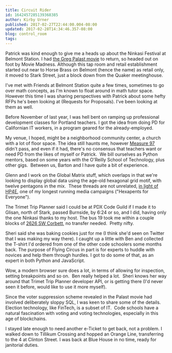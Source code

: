 ```yaml
---
title: Circuit Rider
id: 1642457285139368385
author: Kirby Urner
published: 2017-02-27T22:44:00.004-08:00
updated: 2017-02-28T14:34:46.357-08:00
blog: control_room
tags: 
---
```


[](https://www.flickr.com/photos/kirbyurner/32794326970/in/dateposted-public/)

Patrick was kind enough to give me a heads up about the Ninkasi Festival at Belmont Station. I had [the Greg Palast movie](http://worldgame.blogspot.com/2017/02/the-best-democracy-money-can-buy-movie.html) to return, so headed out on foot by Movie Madness. Although this tap room and retail establishment started out near to Horse Brass on Belmont (hence the name) as retail only, it moved to Stark Street, just a block down from the Quaker meetinghouse.

I've met with Friends at Belmont Station quite a few times, sometimes to go over math concepts, as I'm known to float around in math tutor space. However this time I was sharing perspectives with Patrick about some hefty RFPs he's been looking at (Requests for Proposals). I've been looking at them as well.

Before November of last year, I was hell bent on ramping up professional development classes for Portland teachers. I got the idea from doing PD for Californian IT workers, in a program geared for the already-employed.

My venue, I hoped, might be a neighborhood community center, a church with a lot of floor space. The idea still haunts me, however [Measure 97](http://mybizmo.blogspot.com/search?q=measure+97) didn't pass, and even if it had, there's no consensus that teachers want or need PD from the likes of myself or Patrick.  We bill ourselves as Python mentors, based on some years with the O'Reilly School of Technology, plus other gigs.  Between us, Barton and I have quite a bit of experience.

Glenn and I work on the Global Matrix stuff, which overlaps in that we're looking to display global data using the age-old hexagonal grid motif, with twelve pentagons in the mix.  These threads are not unrelated, [in light of HP4E](http://worldgame.blogspot.com/2016/08/hp4e-continued.html), one of my longest running media campaigns ("Hexapents for Everyone"). 

The Trimet Trip Planner said I could be at PDX Code Guild if I made it to Glisan, north of Stark, passed Burnside, by 6:24 or so, and I did, having only the one Ninkasi thanks to my host. The bus 19 took me within a couple blocks of [2626 SW Corbett](https://flic.kr/p/SiSHQy), no transfer needed.  Pretty nifty.

Sheri said she was baking cookies just for me (I think she'd seen on Twitter that I was making my way there). I caught up a little with Ben and collected the T-shirt I'd ordered from one of the other code schoolers some months back. The purpose of Flying Circus in part is for experts to huddle with novices and help them through hurdles. I got to do some of that, as an expert in both Python and JavaScript.

Wow, a modern browser sure does a lot, in terms of allowing for inspection, setting breakpoints and so on.  Ben really helped a lot.  Sheri knows her way around that Trimet Trip Planner developer API, or is getting there (I'd never seen it before, would like to use it more myself).

Since the voter suppression scheme revealed in the Palast movie had involved deliberately sloppy SQL, I was keen to share some of the details.  Election technology, like FinTech, is a subset of IT.  Code schools have a natural fascination with voting and voting technologies, especially in this age of blockchains.

I stayed late enough to need another e-Ticket to get back, not a problem. I walked down to Tillikum Crossing and hopped an Orange Line, transferring to the 4 at Clinton Street. I was back at Blue House in no time, ready for janitorial duties.

[](https://www.flickr.com/photos/kirbyurner/32794323620/in/dateposted-public/)